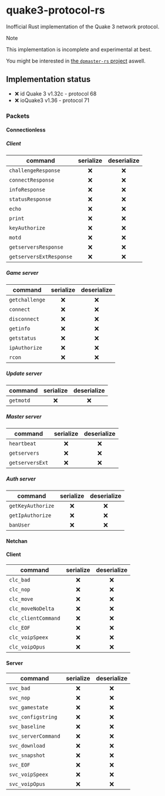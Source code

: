 # quake3-protocol-rs

Inofficial Rust implementation of the Quake 3 network protocol.

> [!NOTE]
> This implementation is incomplete and experimental at best.

You might be interested in [the `dpmaster-rs` project](https://github.com/robo9k/dpmaster-rs) aswell.

## Implementation status

- ❌ id Quake 3 v1.32c - protocol 68
- ❌ ioQuake3 v1.36 - protocol 71

### Packets

#### Connectionless

##### Client

| command                 | serialize | deserialize |
| ----------------------- | :-------: | :---------: |
| `challengeResponse`     | ❌         | ❌         |
| `connectResponse`       | ❌         | ❌         |
| `infoResponse`          | ❌         | ❌         |
| `statusResponse`        | ❌         | ❌         |
| `echo`                  | ❌         | ❌         |
| `print`                 | ❌         | ❌         |
| `keyAuthorize`          | ❌         | ❌         |
| `motd`                  | ❌         | ❌         |
| `getserversResponse`    | ❌         | ❌         |
| `getserversExtResponse` | ❌         | ❌         |

##### Game server

| command                 | serialize | deserialize |
| ----------------------- | :-------: | :---------: |
| `getchallenge`          | ❌         | ❌         |
| `connect`               | ❌         | ❌         |
| `disconnect`            | ❌         | ❌         |
| `getinfo`               | ❌         | ❌         |
| `getstatus`             | ❌         | ❌         |
| `ipAuthorize`           | ❌         | ❌         |
| `rcon`                  | ❌         | ❌         |

##### Update server

| command                 | serialize | deserialize |
| ----------------------- | :-------: | :---------: |
| `getmotd`               | ❌         | ❌         |

##### Master server

| command                 | serialize | deserialize |
| ----------------------- | :-------: | :---------: |
| `heartbeat`             | ❌         | ❌         |
| `getservers`            | ❌         | ❌         |
| `getserversExt`         | ❌         | ❌         |

##### Auth server

| command                 | serialize | deserialize |
| ----------------------- | :-------: | :---------: |
| `getKeyAuthorize`       | ❌         | ❌         |
| `getIpAuthorize`        | ❌         | ❌         |
| `banUser`               | ❌         | ❌         |

#### Netchan

#### Client

| command                 | serialize | deserialize |
| ----------------------- | :-------: | :---------: |
| `clc_bad`               | ❌         | ❌         |
| `clc_nop`               | ❌         | ❌         |
| `clc_move`              | ❌         | ❌         |
| `clc_moveNoDelta`       | ❌         | ❌         |
| `clc_clientCommand`     | ❌         | ❌         |
| `clc_EOF`               | ❌         | ❌         |
| `clc_voipSpeex`         | ❌         | ❌         |
| `clc_voipOpus`          | ❌         | ❌         |

#### Server

| command                 | serialize | deserialize |
| ----------------------- | :-------: | :---------: |
| `svc_bad`               | ❌         | ❌         |
| `svc_nop`               | ❌         | ❌         |
| `svc_gamestate`         | ❌         | ❌         |
| `svc_configstring`      | ❌         | ❌         |
| `svc_baseline`          | ❌         | ❌         |
| `svc_serverCommand`     | ❌         | ❌         |
| `svc_download`          | ❌         | ❌         |
| `svc_snapshot`          | ❌         | ❌         |
| `svc_EOF`               | ❌         | ❌         |
| `svc_voipSpeex`         | ❌         | ❌         |
| `svc_voipOpus`          | ❌         | ❌         |
